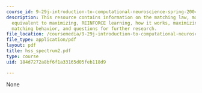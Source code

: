 ```yaml
---
course_id: 9-29j-introduction-to-computational-neuroscience-spring-2004
description: This resource contains information on the matching law, matching is not
  equivalent to maximizing, REINFORCE learning, how it works, maximizing behavior,
  matching behavior, and questions for further research.
file_location: /coursemedia/9-29j-introduction-to-computational-neuroscience-spring-2004/184d7272a8bf6f1a33165d05feb118d9_hss_spectrum2.pdf
file_type: application/pdf
layout: pdf
title: hss_spectrum2.pdf
type: course
uid: 184d7272a8bf6f1a33165d05feb118d9

---
```

None